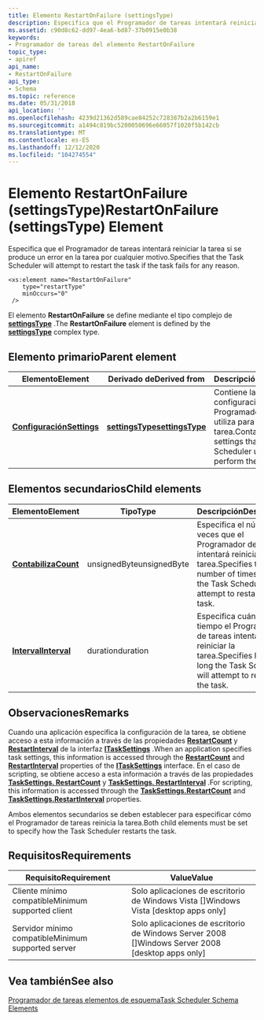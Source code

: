 ```yaml
---
title: Elemento RestartOnFailure (settingsType)
description: Especifica que el Programador de tareas intentará reiniciar la tarea si se produce un error en la tarea por cualquier motivo.
ms.assetid: c90d8c62-dd97-4ea6-bd87-37b0915e0b38
keywords:
- Programador de tareas del elemento RestartOnFailure
topic_type:
- apiref
api_name:
- RestartOnFailure
api_type:
- Schema
ms.topic: reference
ms.date: 05/31/2018
api_location: ''
ms.openlocfilehash: 4239d21362d589cae84252c728387b2a2b6159e1
ms.sourcegitcommit: a1494c819bc5200050696e66057f1020f5b142cb
ms.translationtype: MT
ms.contentlocale: es-ES
ms.lasthandoff: 12/12/2020
ms.locfileid: "104274554"
---
```

# <a name="restartonfailure-settingstype-element"></a><span data-ttu-id="5f403-104">Elemento RestartOnFailure (settingsType)</span><span class="sxs-lookup"><span data-stu-id="5f403-104">RestartOnFailure (settingsType) Element</span></span>

<span data-ttu-id="5f403-105">Especifica que el Programador de tareas intentará reiniciar la tarea si se produce un error en la tarea por cualquier motivo.</span><span class="sxs-lookup"><span data-stu-id="5f403-105">Specifies that the Task Scheduler will attempt to restart the task if the task fails for any reason.</span></span>

``` syntax
<xs:element name="RestartOnFailure"
    type="restartType"
    minOccurs="0"
 />
```

<span data-ttu-id="5f403-106">El elemento **RestartOnFailure** se define mediante el tipo complejo de [**settingsType**](taskschedulerschema-settingstype-complextype.md) .</span><span class="sxs-lookup"><span data-stu-id="5f403-106">The **RestartOnFailure** element is defined by the [**settingsType**](taskschedulerschema-settingstype-complextype.md) complex type.</span></span>

## <a name="parent-element"></a><span data-ttu-id="5f403-107">Elemento primario</span><span class="sxs-lookup"><span data-stu-id="5f403-107">Parent element</span></span>



| <span data-ttu-id="5f403-108">Elemento</span><span class="sxs-lookup"><span data-stu-id="5f403-108">Element</span></span>                                                           | <span data-ttu-id="5f403-109">Derivado de</span><span class="sxs-lookup"><span data-stu-id="5f403-109">Derived from</span></span>                                                         | <span data-ttu-id="5f403-110">Descripción</span><span class="sxs-lookup"><span data-stu-id="5f403-110">Description</span></span>                                                                        |
|-------------------------------------------------------------------|----------------------------------------------------------------------|------------------------------------------------------------------------------------|
| [<span data-ttu-id="5f403-111">**Configuración**</span><span class="sxs-lookup"><span data-stu-id="5f403-111">**Settings**</span></span>](taskschedulerschema-settings-tasktype-element.md) | [<span data-ttu-id="5f403-112">**settingsType**</span><span class="sxs-lookup"><span data-stu-id="5f403-112">**settingsType**</span></span>](taskschedulerschema-settingstype-complextype.md) | <span data-ttu-id="5f403-113">Contiene la configuración que el Programador de tareas utiliza para realizar la tarea.</span><span class="sxs-lookup"><span data-stu-id="5f403-113">Contains the settings that the Task Scheduler uses to perform the task.</span></span><br/> |



## <a name="child-elements"></a><span data-ttu-id="5f403-114">Elementos secundarios</span><span class="sxs-lookup"><span data-stu-id="5f403-114">Child elements</span></span>



| <span data-ttu-id="5f403-115">Elemento</span><span class="sxs-lookup"><span data-stu-id="5f403-115">Element</span></span>                                                              | <span data-ttu-id="5f403-116">Tipo</span><span class="sxs-lookup"><span data-stu-id="5f403-116">Type</span></span>         | <span data-ttu-id="5f403-117">Descripción</span><span class="sxs-lookup"><span data-stu-id="5f403-117">Description</span></span>                                                                                        |
|----------------------------------------------------------------------|--------------|----------------------------------------------------------------------------------------------------|
| [<span data-ttu-id="5f403-118">**Contabiliza**</span><span class="sxs-lookup"><span data-stu-id="5f403-118">**Count**</span></span>](taskschedulerschema-count-restarttype-element.md)       | <span data-ttu-id="5f403-119">unsignedByte</span><span class="sxs-lookup"><span data-stu-id="5f403-119">unsignedByte</span></span> | <span data-ttu-id="5f403-120">Especifica el número de veces que el Programador de tareas intentará reiniciar la tarea.</span><span class="sxs-lookup"><span data-stu-id="5f403-120">Specifies the number of times that the Task Scheduler will attempt to restart the task.</span></span><br/> |
| [<span data-ttu-id="5f403-121">**Interval**</span><span class="sxs-lookup"><span data-stu-id="5f403-121">**Interval**</span></span>](taskschedulerschema-interval-restarttype-element.md) | <span data-ttu-id="5f403-122">duration</span><span class="sxs-lookup"><span data-stu-id="5f403-122">duration</span></span>     | <span data-ttu-id="5f403-123">Especifica cuánto tiempo el Programador de tareas intentará reiniciar la tarea.</span><span class="sxs-lookup"><span data-stu-id="5f403-123">Specifies how long the Task Scheduler will attempt to restart the task.</span></span><br/>                 |



## <a name="remarks"></a><span data-ttu-id="5f403-124">Observaciones</span><span class="sxs-lookup"><span data-stu-id="5f403-124">Remarks</span></span>

<span data-ttu-id="5f403-125">Cuando una aplicación especifica la configuración de la tarea, se obtiene acceso a esta información a través de las propiedades [**RestartCount**](/windows/desktop/api/taskschd/nf-taskschd-itasksettings-get_restartcount) y [**RestartInterval**](/windows/desktop/api/taskschd/nf-taskschd-itasksettings-get_restartinterval) de la interfaz [**ITaskSettings**](/windows/desktop/api/taskschd/nn-taskschd-itasksettings) .</span><span class="sxs-lookup"><span data-stu-id="5f403-125">When an application specifies task settings, this information is accessed through the [**RestartCount**](/windows/desktop/api/taskschd/nf-taskschd-itasksettings-get_restartcount) and [**RestartInterval**](/windows/desktop/api/taskschd/nf-taskschd-itasksettings-get_restartinterval) properties of the [**ITaskSettings**](/windows/desktop/api/taskschd/nn-taskschd-itasksettings) interface.</span></span> <span data-ttu-id="5f403-126">En el caso de scripting, se obtiene acceso a esta información a través de las propiedades [**TaskSettings. RestartCount**](tasksettings-restartcount.md) y [**TaskSettings. RestartInterval**](tasksettings-restartinterval.md) .</span><span class="sxs-lookup"><span data-stu-id="5f403-126">For scripting, this information is accessed through the [**TaskSettings.RestartCount**](tasksettings-restartcount.md) and [**TaskSettings.RestartInterval**](tasksettings-restartinterval.md) properties.</span></span>

<span data-ttu-id="5f403-127">Ambos elementos secundarios se deben establecer para especificar cómo el Programador de tareas reinicia la tarea.</span><span class="sxs-lookup"><span data-stu-id="5f403-127">Both child elements must be set to specify how the Task Scheduler restarts the task.</span></span>

## <a name="requirements"></a><span data-ttu-id="5f403-128">Requisitos</span><span class="sxs-lookup"><span data-stu-id="5f403-128">Requirements</span></span>



| <span data-ttu-id="5f403-129">Requisito</span><span class="sxs-lookup"><span data-stu-id="5f403-129">Requirement</span></span> | <span data-ttu-id="5f403-130">Value</span><span class="sxs-lookup"><span data-stu-id="5f403-130">Value</span></span> |
|-------------------------------------|------------------------------------------------------|
| <span data-ttu-id="5f403-131">Cliente mínimo compatible</span><span class="sxs-lookup"><span data-stu-id="5f403-131">Minimum supported client</span></span><br/> | <span data-ttu-id="5f403-132">Solo aplicaciones de escritorio de Windows Vista \[\]</span><span class="sxs-lookup"><span data-stu-id="5f403-132">Windows Vista \[desktop apps only\]</span></span><br/>       |
| <span data-ttu-id="5f403-133">Servidor mínimo compatible</span><span class="sxs-lookup"><span data-stu-id="5f403-133">Minimum supported server</span></span><br/> | <span data-ttu-id="5f403-134">Solo aplicaciones de escritorio de Windows Server 2008 \[\]</span><span class="sxs-lookup"><span data-stu-id="5f403-134">Windows Server 2008 \[desktop apps only\]</span></span><br/> |



## <a name="see-also"></a><span data-ttu-id="5f403-135">Vea también</span><span class="sxs-lookup"><span data-stu-id="5f403-135">See also</span></span>

<dl> <dt>

[<span data-ttu-id="5f403-136">Programador de tareas elementos de esquema</span><span class="sxs-lookup"><span data-stu-id="5f403-136">Task Scheduler Schema Elements</span></span>](task-scheduler-schema-elements.md)
</dt> </dl>

 

 





